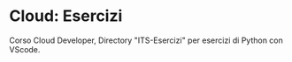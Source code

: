 # Cloud: Esercizi

Corso Cloud Developer, Directory "ITS-Esercizi" per esercizi di Python con VScode. 
